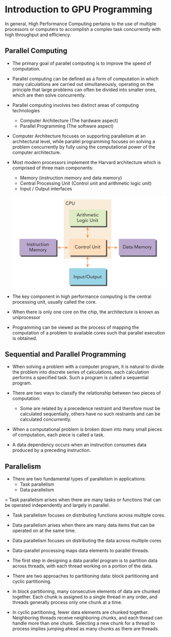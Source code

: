 # Introduction to GPU Programming

In general, High Performance Computing pertains to the use of multiple processors or computers to accomplish a complex task concurrently with high throughput and efficiency.

## Parallel Computing
- The primary goal of parallel computing is to improve the speed of computation.

- Parallel computing can be defined as a form of computation in which many calculations are carried out simultaneously, operating on the principle that large problems can often be divided into smaller ones, which are then solve concurrently.

- Parallel computing involves two distinct areas of computing technologies
    - Computer Architecture (The hardware aspect)
    - Parallel Programming (The software aspect)

- Computer Architecture focuses on supporting parallelism at an architectural level, while parallel programming focuses on solving a problem concurrently by fully using the computational power of the computer architecture.

- Most modern processors implement the Harvard architecture which is comprised of three main components:
    - Memory (instruction memory and data memory)
    - Central Processing Unit (Control unit and arithmetic logic unit)
    - Input / Output interfaces

    ![alt text](image.png)

- The key component in high performance computing is the central processing unit, usually called the core.

- When there is only one core on the chip, the architecture is known as uniprocessor

- Programming can be viewed as the process of mapping the computation of a problem to available cores such that parallel execution is obtained.

## Sequential and Parallel Programming

- When solving a problem with a computer program, it is natural to divide the problem into discrete series of calculations, each calculation performs a specified task. Such a program is called a sequential program.

- There are two ways to classify the relationship between two pieces of computation:
    - Some are related by a precedence restraint and therefore must be calculated sequentially, others have no such restraints and can be calculated concurrently.


- When a computational problem is broken down into many small pieces of computation, each piece is called a task.

- A data dependency occurs when an instruction consumes data produced by a preceding instruction.

## Parallelism

- There are two fundamental types of parallelism in applications:
    - Task parallelism
    - Data parallelism

= Task parallelism arises when there are many tasks or functions that can be operated independently and largely in parallel.
- Task parallelism focuses on distributing functions across multiple cores.

- Data parallelism arises when there are many data items that can be operated on at the same time.
- Data parallelism focuses on distributing the data across multiple cores

- Data-parallel processing maps data elements to parallel threads.
- The first step in designing a data parallel program is to partition data across threads, with each thread working on a portion of the data.

- There are two approaches to partitioning data: block partitioning and cyclic partitioning.
- In block partitioning, many consecutive elements of data are chunked together. Each chunk is assigned to a single thread in any order, and threads generally process only one chunk at a time.
- In cyclic partitioning, fewer data elements are chunked together. Neighboring threads receive neighboring chunks, and each thread can handle more than one chunk. Selecting a new chunk for a thread to process implies jumping ahead as many chunks as there are threads.